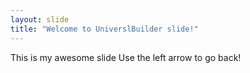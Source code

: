 ```yaml
---
layout: slide
title: "Welcome to UniverslBuilder slide!"
---
```

This is my awesome slide
Use the left arrow to go back!
